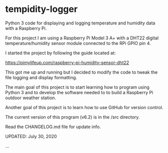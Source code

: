 # tempidity-logger

Python 3 code for displaying and logging temperature and humidity data with a Raspberry Pi.

For this project I am using a Raspberry Pi Model 3 A+ with a DHT22 digital 
temperature/humidity sensor module connected to the RPi GPIO pin 4.

I started the project by following the guide located at:

https://pimylifeup.com/raspberry-pi-humidity-sensor-dht22

This got me up and running but I decided to modify the code to tweak the file logging and display formatting.

The main goal of this project is to start learning how to program using Python 3 and to develop
the software needed to to build a Raspberry Pi outdoor weather station.

Another goal of this project is to learn how to use GitHub for version control.

The current version of this program (v6.2) is in the /src directory.

Read the CHANGELOG.md file for update info.

UPDATED: July 30, 2020

...
